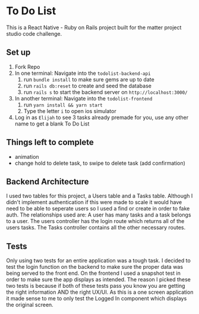 # To Do List

This is a React Native - Ruby on Rails project built for the matter project studio code challenge.

## Set up

1. Fork Repo
2. In one terminal: Navigate into the `todolist-backend-api`
    1. run `bundle install` to make sure gems are up to date
    2. run `rails db:reset` to create and seed the database
    3. run `rails s` to start the backend server on `http://localhost:3000/`
3. In another terminal: Navigate into the `todolist-frontend`
   1. run `yarn install && yarn start`
   2. Type the letter `i` to open ios simulator
4. Log in as `Elijah` to see 3 tasks already premade for you, use any other name to get a blank To Do List

## Things left to complete

* animation 
* change hold to delete task, to swipe to delete task (add confirmation)

## Backend Architecture

I used two tables for this project, a Users table and a Tasks table. Although I didn't implement authentication if this were made to scale it would have need to be able to seperate users so I used a find or create in order to fake auth. The relationships used are: A user has many tasks and a task belongs to a user. The users controller has the login route which returns all of the users tasks. The Tasks controller contains all the other necessary routes.


## Tests

Only using two tests for an entire application was a tough task. I decided to test the login function on the backend to make sure the proper data was being served to the front end. On the frontend I used a snapshot test in order to make sure the app displays as intended. The reason I picked these two tests is because if both of these tests pass you know you are getting the right information AND the right UX/UI. As this is a one screen application it made sense to me to only test the Logged In component which displays the original screen. 


